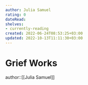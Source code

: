 ```yaml
---
author: Julia Samuel
rating: 0
dateRead: 
shelves: 
- currently-reading
created: 2022-06-24T08:53:25+03:00
updated: 2022-10-13T11:11:30+03:00
---
```

# Grief Works

author::[[Julia Samuel]]